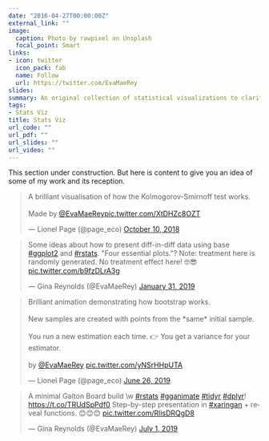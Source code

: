 ```yaml
---
date: "2016-04-27T00:00:00Z"
external_link: ""
image:
  caption: Photo by rawpixel on Unsplash
  focal_point: Smart
links:
- icon: twitter
  icon_pack: fab
  name: Follow
  url: https://twitter.com/EvaMaeRey
slides: 
summary: An original collection of statistical visualizations to clarify concepts  
tags:
- Stats Viz
title: Stats Viz
url_code: ""
url_pdf: ""
url_slides: ""
url_video: ""
---
```



This section under construction.  But here is content to give you an idea of some of my work and its reception.  

<blockquote class="twitter-tweet"><p lang="en" dir="ltr">A brilliant visualisation of how the Kolmogorov-Smirnoff test works. <br><br>Made by <a href="https://twitter.com/EvaMaeRey?ref_src=twsrc%5Etfw">@EvaMaeRey</a><a href="https://t.co/XtDHZc8OZT">pic.twitter.com/XtDHZc8OZT</a></p>&mdash; Lionel Page (@page_eco) <a href="https://twitter.com/page_eco/status/1049993960477810689?ref_src=twsrc%5Etfw">October 10, 2018</a></blockquote> <script async src="https://platform.twitter.com/widgets.js" charset="utf-8"></script>


<blockquote class="twitter-tweet"><p lang="en" dir="ltr">Some ideas about how to present diff-in-diff data using base <a href="https://twitter.com/hashtag/ggplot2?src=hash&amp;ref_src=twsrc%5Etfw">#ggplot2</a> and <a href="https://twitter.com/hashtag/rstats?src=hash&amp;ref_src=twsrc%5Etfw">#rstats</a>. &quot;Four essential plots.&quot;? Note: treatment here is randomly generated. No treatment effect here! 🤓😎 <a href="https://t.co/b9fzDLrA3g">pic.twitter.com/b9fzDLrA3g</a></p>&mdash; Gina Reynolds (@EvaMaeRey) <a href="https://twitter.com/EvaMaeRey/status/1091105620726505473?ref_src=twsrc%5Etfw">January 31, 2019</a></blockquote> <script async src="https://platform.twitter.com/widgets.js" charset="utf-8"></script>

<blockquote class="twitter-tweet"><p lang="en" dir="ltr">Brilliant animation demonstrating how bootstrap works.<br><br>New samples are created with points from the *same* initial sample.<br><br>You run a new estimation each time. 👉 You get a variance for your estimator.<br><br>by <a href="https://twitter.com/EvaMaeRey?ref_src=twsrc%5Etfw">@EvaMaeRey</a> <a href="https://t.co/yNSrHHpUTA">pic.twitter.com/yNSrHHpUTA</a></p>&mdash; Lionel Page (@page_eco) <a href="https://twitter.com/page_eco/status/1143868529730396165?ref_src=twsrc%5Etfw">June 26, 2019</a></blockquote> <script async src="https://platform.twitter.com/widgets.js" charset="utf-8"></script>



<blockquote class="twitter-tweet"><p lang="en" dir="ltr">A minimal Galton Board build \w <a href="https://twitter.com/hashtag/rstats?src=hash&amp;ref_src=twsrc%5Etfw">#rstats</a> <a href="https://twitter.com/hashtag/gganimate?src=hash&amp;ref_src=twsrc%5Etfw">#gganimate</a> <a href="https://twitter.com/hashtag/tidyr?src=hash&amp;ref_src=twsrc%5Etfw">#tidyr</a> <a href="https://twitter.com/hashtag/dplyr?src=hash&amp;ref_src=twsrc%5Etfw">#dplyr</a>! <a href="https://t.co/TRUdSpPdf0">https://t.co/TRUdSpPdf0</a> Step-by-step presentation in <a href="https://twitter.com/hashtag/xaringan?src=hash&amp;ref_src=twsrc%5Etfw">#xaringan</a> + reveal functions. 😊😊😊 <a href="https://t.co/RlisDRQgD8">pic.twitter.com/RlisDRQgD8</a></p>&mdash; Gina Reynolds (@EvaMaeRey) <a href="https://twitter.com/EvaMaeRey/status/1145631100456378368?ref_src=twsrc%5Etfw">July 1, 2019</a></blockquote> <script async src="https://platform.twitter.com/widgets.js" charset="utf-8"></script>

